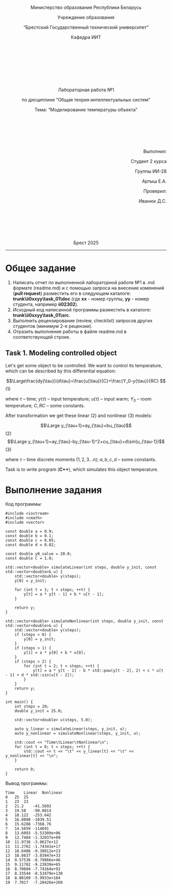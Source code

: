 <p align="center"> Министерство образования Республики Беларусь</p>
<p align="center">Учреждение образования</p>
<p align="center">“Брестский Государственный технический университет”</p>
<p align="center">Кафедра ИИТ</p>
<br><br><br><br><br><br><br>
<p align="center">Лабораторная работа №1</p>
<p align="center">по дисциплине “Общая теория интеллектуальных систем”</p>
<p align="center">Тема: “Моделирование температуры объекта”</p>
<br><br><br><br><br>
<p align="right">Выполнил:</p>
<p align="right">Студент 2 курса</p>
<p align="right">Группы ИИ-28</p>
<p align="right">Артыш Е.А.</p>
<p align="right">Проверил:</p>
<p align="right">Иванюк Д.С.</p>
<br><br><br><br><br>
<p align="center">Брест 2025</p>


<hr>


# Общее задание #
1. Написать отчет по выполненной лабораторной работе №1 в .md формате (readme.md) и с помощью запроса на внесение изменений (**pull request**) разместить его в следующем каталоге: **trunk\ii0xxyy\task_01\doc** (где **xx** - номер группы, **yy** - номер студента, например **ii02302**).
2. Исходный код написанной программы разместить в каталоге: **trunk\ii0xxyy\task_01\src**.
3. Выполнить рецензирование (review, checklist) запросов других студентов (минимум 2-е рецензии).
4. Отразить выполнение работы в файле readme.md в соответствующей строке.

## Task 1. Modeling controlled object ##
Let's get some object to be controlled. We want to control its temperature, which can be described by this differential equation:

$$\Large\frac{dy(\tau)}{d\tau}=\frac{u(\tau)}{C}+\frac{Y_0-y(\tau)}{RC} $$ (1)

where $\tau$ – time; $y(\tau)$ – input temperature; $u(\tau)$ – input warm; $Y_0$ – room temperature; $C,RC$ – some constants.

After transformation we get these linear (2) and nonlinear (3) models:

$$\Large y_{\tau+1}=ay_{\tau}+bu_{\tau}$$ (2)
$$\Large y_{\tau+1}=ay_{\tau}-by_{\tau-1}^2+cu_{\tau}+d\sin(u_{\tau-1})$$ (3)

where $\tau$ – time discrete moments ($1,2,3{\dots}n$); $a,b,c,d$ – some constants.

Task is to write program (**С++**), which simulates this object temperature.

# Выполнение задания #
Код программы:
```
#include <iostream>
#include <cmath>
#include <vector>

const double a = 0.9;
const double b = 0.1;
const double c = 0.05;
const double d = 0.02;

const double y0_value = 20.0;  
const double C = 1.0;

std::vector<double> simulateLinear(int steps, double y_init, const std::vector<double>& u) {
    std::vector<double> y(steps);
    y[0] = y_init;

    for (int t = 1; t < steps; ++t) {
        y[t] = a * y[t - 1] + b * u[t - 1];
    }

    return y;
}

std::vector<double> simulateNonlinear(int steps, double y_init, const std::vector<double>& u) {
    std::vector<double> y(steps);
    if (steps > 0) {
        y[0] = y_init;
    }
    if (steps > 1) {
        y[1] = a * y[0] + b * u[0];
    }
    if (steps > 2) {
        for (int t = 2; t < steps; ++t) {
            y[t] = a * y[t - 1] - b * std::pow(y[t - 2], 2) + c * u[t - 1] + d * std::sin(u[t - 2]);
        }
    }
    return y;
}

int main() {
    int steps = 20;
    double y_init = 25.0;

    std::vector<double> u(steps, 5.0);

    auto y_linear = simulateLinear(steps, y_init, u);
    auto y_nonlinear = simulateNonlinear(steps, y_init, u);

    std::cout << "Time\tLinear\tNonlinear\n";
    for (int t = 0; t < steps; ++t) {
        std::cout << t << "\t" << y_linear[t] << "\t" << y_nonlinear[t] << "\n";
    }

    return 0;
}

```
Вывод программы:
```
Time	Linear	Nonlinear
0	25	25
1	23	23
2	21.2	-41.5692
3	19.58	-90.0814
4	18.122	-253.642
5	16.8098	-1039.51
6	15.6288	-7368.76
7	14.5659	-114691
8	13.6093	-5.53309e+06
9	12.7484	-1.32037e+09
10	11.9736	-3.0627e+12
11	11.2762	-1.74341e+17
12	10.6486	-9.38012e+23
13	10.0837	-3.03947e+33
14	9.57536	-8.79866e+46
15	9.11782	-9.23839e+65
16	8.70604	-7.74164e+92
17	8.33544	-8.53479e+130
18	8.00189	-5.9933e+184
19	7.7017	-7.28426e+260


```